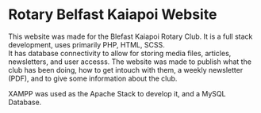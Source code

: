 # Rotary Belfast Kaiapoi Website

This website was made for the Blefast Kaiapoi Rotary Club. It is a full stack development, uses primarily PHP, HTML, SCSS. \
It has database connectivity to allow for storing media files, articles, newsletters, and user accesss. The website was made to publish what the club has been doing, 
how to get intouch with them, a weekly newsletter (PDF), and to give some information about the club. 

XAMPP was used as the Apache Stack to develop it, and a MySQL Database.
